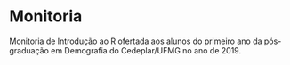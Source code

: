 # Monitoria
Monitoria de Introdução ao R ofertada aos alunos do primeiro ano da pós-graduação em Demografia do Cedeplar/UFMG no ano de 2019.
